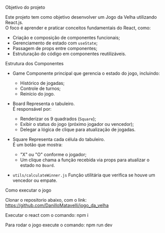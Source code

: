Objetivo do projeto

Este projeto tem como objetivo desenvolver um Jogo da Velha utilizando React.js.  
O foco é aprender e praticar conceitos fundamentais do React, como:
- Criação e composição de componentes funcionais;
- Gerenciamento de estado com `useState`;
- Passagem de props entre componentes;
- Estruturação do código em componentes reutilizáveis.


Estrutura dos Componentes

- Game
  Componente principal que gerencia o estado do jogo, incluindo:
  - Histórico de jogadas;
  - Controle de turnos;
  - Reinício do jogo.

- Board
  Representa o tabuleiro.  
  É responsável por:
  - Renderizar os 9 quadrados (`Square`);
  - Exibir o status do jogo (próximo jogador ou vencedor);
  - Delegar a lógica de clique para atualização de jogadas.

- Square
  Representa cada célula do tabuleiro.  
  É um botão que mostra:
  - "X" ou "O" conforme o jogador;
  - Um clique chama a função recebida via props para atualizar o estado no `Board`.

- `utils/calculateWinner.js` 
  Função utilitária que verifica se houve um vencedor ou empate.


Como executar o jogo

Clonar o repositorio abaixo, com o link:
https://github.com/DanilloMatavelli/jogo_da_velha

Executar o react com o comando: 
npm i 

Para rodar o jogo execute o comando:
npm run dev 



